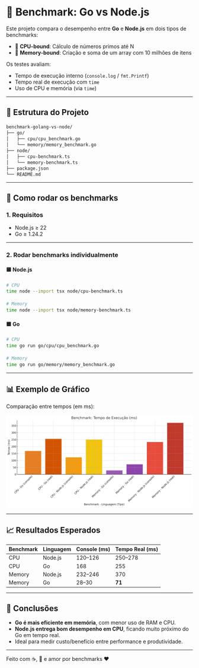 # 🧪 Benchmark: Go vs Node.js

Este projeto compara o desempenho entre **Go** e **Node.js** em dois tipos de benchmarks:

- 🧠 **CPU-bound**: Cálculo de números primos até N
- 🧠 **Memory-bound**: Criação e soma de um array com 10 milhões de itens

Os testes avaliam:

- Tempo de execução interno (`console.log` / `fmt.Printf`)
- Tempo real de execução com `time`
- Uso de CPU e memória (via `time`)

---

## 📁 Estrutura do Projeto

```
benchmark-golang-vs-node/
├── go/
│   ├── cpu/cpu_benchmark.go
│   └── memory/memory_benchmark.go
├── node/
│   ├── cpu-benchmark.ts
│   └── memory-benchmark.ts
├── package.json
└── README.md
```

---

## 🚀 Como rodar os benchmarks

### 1. Requisitos

- Node.js ≥ 22
- Go ≥ 1.24.2

---

### 2. Rodar benchmarks individualmente

#### 🟨 Node.js

```bash
# CPU
time node --import tsx node/cpu-benchmark.ts

# Memory
time node --import tsx node/memory-benchmark.ts
```

#### 🟦 Go

```bash
# CPU
time go run go/cpu/cpu_benchmark.go

# Memory
time go run go/memory/memory_benchmark.go
```

---

## 📊 Exemplo de Gráfico

Comparação entre tempos (em ms):

![benchmark-chart](./imgs/output.png)

---

## 📈 Resultados Esperados

| Benchmark | Linguagem | Console (ms) | Tempo Real (ms) |
| --------- | --------- | ------------ | --------------- |
| CPU       | Node.js   | 120–126      | 250–278         |
| CPU       | Go        | 168          | 255             |
| Memory    | Node.js   | 232–246      | 370             |
| Memory    | Go        | 28–30        | **71**          |

---

## 🧠 Conclusões

- **Go é mais eficiente em memória**, com menor uso de RAM e CPU.
- **Node.js entrega bom desempenho em CPU**, ficando muito próximo do Go em tempo real.
- Ideal para medir custo/benefício entre performance e produtividade.

---

Feito com ☕, 🧠 e amor por benchmarks ❤️
